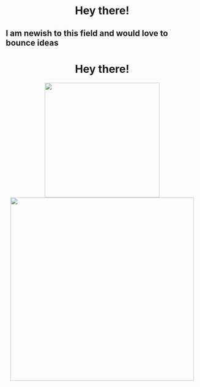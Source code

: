 <h1 align = "center"> Hey there! </h1>
<h2 align> I am newish to this field and would love to bounce ideas </h2>
<h1 align = "center"> Hey there! </h1>

<p align="center">

  <a href="https://www.linkedin.com/in/ka-wong-15064a161/">
  <img src="https://upload.wikimedia.org/wikipedia/commons/0/01/LinkedIn_Logo.svg" width = "300">
  </a>

  <br />

<!--   <a href="https://devpost.com/cjpp0012?ref_content=user-portfolio&ref_feature=portfolio&ref_medium=global-nav">
  <img src="https://i.imgur.com/f728zFN.png" width = "300">
  </a> 
  <br />
-->
  <img src="https://i.giphy.com/media/ZgTR3UQ9XAWDvqy9jv/giphy.webp" width="480">
</p>


<!--
**cjpp0012/cjpp0012** is a ✨ _special_ ✨ repository because its `README.md` (this file) appears on your GitHub profile.

Here are some ideas to get you started:

- 🔭 I’m currently working on ...
- 🌱 I’m currently learning ...
- 👯 I’m looking to collaborate on ...
- 🤔 I’m looking for help with ...
- 💬 Ask me about ...
- 📫 How to reach me: ...
- 😄 Pronouns: ...
- ⚡ Fun fact: ...
-->
